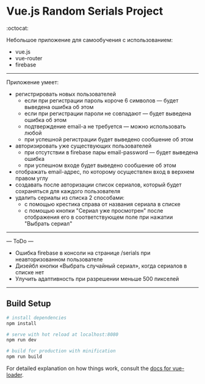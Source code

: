 # Vue.js Random Serials Project

:octocat:

Небольшое приложение для самообучения с использованием:
* vue.js
* vue-router
* firebase

---

Приложение умеет:
* регистрировать новых пользователей
  + если при регистрации пароль короче 6 символов — будет выведена ошибка об этом
  + если при регистрации пароли не совпадают — будет выведена ошибка об этом
  + подтверждение email-а не требуется — можно использовать любой
  + при успешной регистрации будет выведено сообшение об этом
* авторизировать уже существующих пользователей
  + при отсутствии в firebase пары email-password — будет выведена ошибка
  + при успешном входе будет выведено сообшение об этом
* отображать email-адрес, по которому осуществлен вход в верхнем правом углу
* создавать после авторизации список сериалов, который будет сохраняться для каждого пользователя
* удалить сериалы из списка 2 способами:
  + с помощью крестика справа от названия сериала в списке
  + с помощью кнопки "Сериал уже просмотрен" после отображения его в соответствующем поле при нажатии "Выбрать сериал"  

---

— ToDo —

* Ошибка firebase в консоли на странице /serials при неавторизованном пользователе
* Дизейбл кнопки «Выбрать случайный сериал», когда сериалов в списке нет
* Улучить адаптивность при разрешении меньше 500 пикселей

---

## Build Setup

``` bash
# install dependencies
npm install

# serve with hot reload at localhost:8080
npm run dev

# build for production with minification
npm run build
```

For detailed explanation on how things work, consult the [docs for vue-loader](http://vuejs.github.io/vue-loader).
